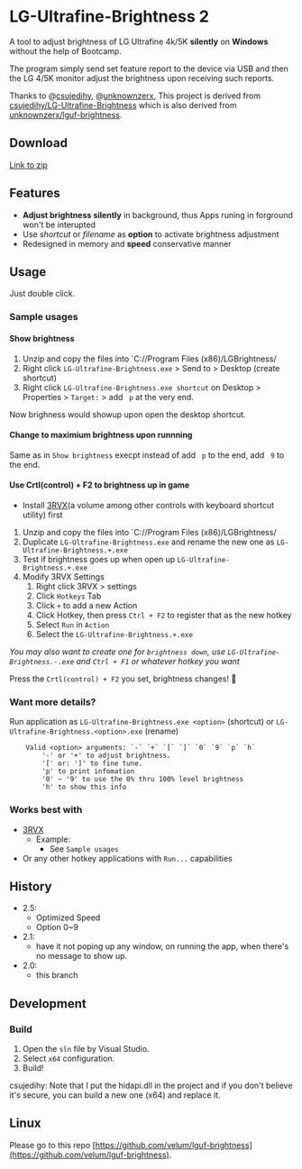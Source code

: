 # LG-Ultrafine-Brightness 2

A tool to adjust brightness of LG Ultrafine 4k/5K **silently** on **Windows** without the help of Bootcamp.

The program simply send set feature report to the device via USB and then the LG 4/5K monitor adjust the brightness upon receiving such reports.

Thanks to @[csujedihy](https://github.com/csujedihy/), @[unknownzerx](https://github.com/unknownzerx/),
This project is derived from [csujedihy/LG-Ultrafine-Brightness](https://github.com/csujedihy/LG-Ultrafine-Brightness) which is also derived from [unknownzerx/lguf-brightness](https://github.com/unknownzerx/lguf-brightness).

## Download
[Link to zip](https://github.com/Willian-Zhang/LG-Ultrafine-Brightness-2/releases/download/v2.5.1/brightness-2-5-1.zip)

## Features
- **Adjust brightness silently** in background, thus Apps runing in forground won't be interupted
- Use _shortcut_ or _filename_ as **option** to activate brightness adjustment
- Redesigned in memory and **speed** conservative manner

## Usage
Just double click.

### Sample usages
#### Show brightness
1. Unzip and copy the files into `C://Program Files (x86)/LGBrightness/
1. Right click `LG-Ultrafine-Brightness.exe` > Send to > Desktop (create shortcut)
1. Right click `LG-Ultrafine-Brightness.exe shortcut` on Desktop > Properties > `Target:` > add ` p` at the very end.

Now brighness would showup upon open the desktop shortcut.

#### Change to maximium brightness upon runnning
Same as in `Show brightness` execpt instead of add ` p` to the end, add ` 9` to the end.

#### Use Crtl(control) + F2 to brightness up in game
- Install [3RVX](https://3rvx.com/)(a volume among other controls with keyboard shortcut utility) first
1. Unzip and copy the files into `C://Program Files (x86)/LGBrightness/
1. Duplicate `LG-Ultrafine-Brightness.exe` and rename the new one as `LG-Ultrafine-Brightness.+.exe`
1. Test if brightness goes up when open up `LG-Ultrafine-Brightness.+.exe`
1. Modify 3RVX Settings
	1. Right click 3RVX > settings
	1. Click `Hotkeys` Tab
	1. Click `+` to add a new Action
	1. Click Hotkey, then press `Ctrl + F2` to register that as the new hotkey
	1. Select `Run` in `Action`
	1. Select the `LG-Ultrafine-Brightness.+.exe` 
	
_You may also want to create one for `brightness down`, use `LG-Ultrafine-Brightness.-.exe` and `Ctrl + F1` or whatever hotkey you want_

Press the `Crtl(control) + F2` you set, brightness changes! 🎉
 
### Want more details?
Run application as `LG-Ultrafine-Brightness.exe <option>` (shortcut) or `LG-Ultrafine-Brightness.<option>.exe` (rename)
```
	Valid <option> arguments: `-` `+` `[` `]` `0` `9` `p` `h`
		'-' or '+' to adjust brightness.
		'[' or: ']' to fine tune.
		'p' to print infomation
		'0' ~ '9' to use the 0% thru 100% level brightness
		'h' to show this info
```

### Works best with
- [3RVX](https://3rvx.com/)
    - Example: 
        - See `Sample usages`
- Or any other hotkey applications with `Run...` capabilities


## History 
- 2.5:
	- Optimized Speed
	- Option 0~9
- 2.1:
    - have it not poping up any window, on running the app, when there's no message to show up.
- 2.0:
    - this branch

## Development
### Build

1. Open the `sln` file by Visual Studio.
2. Select `x64` configuration.
3. Build!

csujedihy: Note that I put the hidapi.dll in the project and if you don't believe it's secure, you can build a new one (x64) and replace it.

## Linux
Please go to this repo [https://github.com/velum/lguf-brightness](https://github.com/velum/lguf-brightness).
